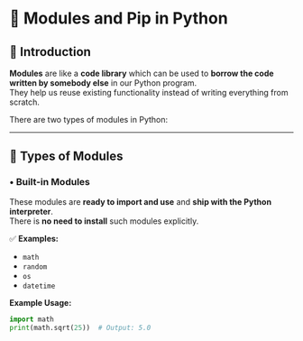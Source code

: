 # 🧩 Modules and Pip in Python

## 📘 Introduction

**Modules** are like a **code library** which can be used to **borrow the code written by somebody else** in our Python program.  
They help us reuse existing functionality instead of writing everything from scratch.

There are two types of modules in Python:

---

## 🧠 Types of Modules

### • Built-in Modules
These modules are **ready to import and use** and **ship with the Python interpreter**.  
There is **no need to install** such modules explicitly.

✅ **Examples:**
- `math`  
- `random`  
- `os`  
- `datetime`

**Example Usage:**
```python
import math
print(math.sqrt(25))  # Output: 5.0
